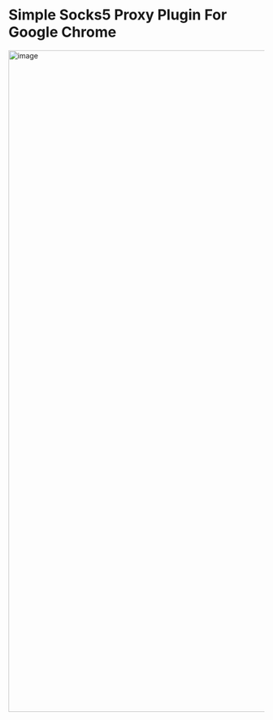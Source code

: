 # Simple Socks5 Proxy Plugin For Google Chrome


<img width="642" height="1304" alt="image" src="https://github.com/user-attachments/assets/dac3c7ab-2617-4890-9772-00f9f44c80f8" />
